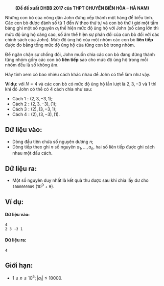 **<center>(Đề đề xuất DHBB 2017 của THPT CHUYÊN BIÊN HÒA – HÀ NAM)</center>**

Những con bò của nông dân John đứng xếp thành một hàng để biểu tình. Các con bò được đánh số từ $1$ đến $N$ theo thứ tự và con bò thứ $i$ giơ một tấm bảng ghi một số nguyên $a_i$ thể hiện mức độ ủng hộ với John (số càng lớn thì mức độ ủng hộ càng cao, số âm thể hiện sự phản đối của con bò đối với các chính sách của John). Mức độ ủng hộ của một nhóm các con bò **liên tiếp** được đo bằng tổng mức độ ủng hộ của từng con bò trong nhóm.

Để ngăn chặn sự chống đối, John muốn chia các con bò đang đứng thành từng nhóm gồm các con bò **liên tiếp** sao cho mức độ ủng hộ trong mỗi nhóm đều là số không âm.

Hãy tính xem có bao nhiêu cách khác nhau để John có thể làm như vậy.

**Ví dụ:** với $N = 4$ và các con bò có mức độ ủng hộ lần lượt là $2, 3, -3$ và $1$ thì khi đó John có thể có $4$ cách chia như sau:
- Cách $1: (2, 3, -3, 1)$;
- Cách $2: (2, 3, -3), (1)$;
- Cách $3: (2), (3, -3, 1)$;
- Cách $4: (2), (3, -3), (1)$.

## Dữ liệu vào:
- Dòng đầu tiên chứa số nguyên dương $n$;
- Dòng tiếp theo ghi $n$ số nguyên $a_1, …, a_n$, hai số liên tiếp được ghi cách nhau một dấu cách.

## Dữ liệu ra:
- Một số nguyên duy nhất là kết quả thu được sau khi chia lấy dư cho `1000000009` $(10^9 + 9)$.

## Ví dụ:
#### Dữ liệu vào:
```
4
2 3 -3 1
```

#### Dữ liệu ra:
```
4
```

## Giới hạn:
- $1 ≤ n ≤ 10^5; |a_i| ≤ 10000$.
